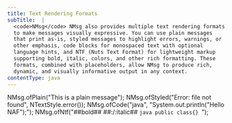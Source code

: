 ```yaml
---
title: Text Rendering Formats
subTitle:  |
  <code>NMsg</code> NMsg also provides multiple text rendering formats
  to make messages visually expressive. You can use plain messages
  that print as-is, styled messages to highlight errors, warnings, or
  other emphasis, code blocks for monospaced text with optional
  language hints, and NTF (Nuts Text Format) for lightweight markup
  supporting bold, italic, colors, and other rich formatting. These
  formats, combined with placeholders, allow NMsg to produce rich,
  dynamic, and visually informative output in any context.
contentType: java
---
```


NMsg.ofPlain("This is a plain message");
NMsg.ofStyled("Error: file not found", NTextStyle.error());
NMsg.ofCode("java", "System.out.println(\"Hello NAF\");");
NMsg.ofNtf("##bold## ##:/:italic## ```java public class{} ```");
